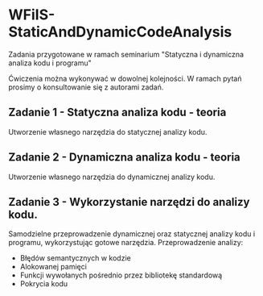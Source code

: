 # WFiIS-StaticAndDynamicCodeAnalysis
Zadania przygotowane w ramach seminarium "Statyczna i dynamiczna analiza kodu i programu"

Ćwiczenia można wykonywać w dowolnej kolejności.
W ramach pytań prosimy o konsultowanie się z autorami zadań.

## Zadanie 1 - Statyczna analiza kodu - teoria
Utworzenie własnego narzędzia do statycznej analizy kodu.

## Zadanie 2 - Dynamiczna analiza kodu - teoria
Utworzenie własnego narzędzia do dynamicznej analizy kodu.

## Zadanie 3 - Wykorzystanie narzędzi do analizy kodu.
Samodzielne przeprowadzenie dynamicznej oraz statycznej analizy kodu i programu, wykorzystując gotowe narzędzia.
Przeprowadzenie analizy:
- Błędów semantycznych w kodzie
- Alokowanej pamięci
- Funkcji wywołanych pośrednio przez bibliotekę standardową
- Pokrycia kodu